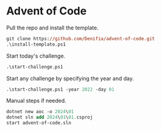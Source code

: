 # Advent of Code

Pull the repo and install the template.
```ps
git clone https://github.com/Denifia/advent-of-code.git
.\install-template.ps1
```

Start today's challenge.
```ps
.\start-challenge.ps1
```

Start any challenge by specifying the year and day.
```ps
.\start-challenge.ps1 -year 2022 -day 01
```

Manual steps if needed.
```ps
dotnet new aoc -o 2024\01
dotnet sln add 2024\01\01.csproj
start advent-of-code.sln
```